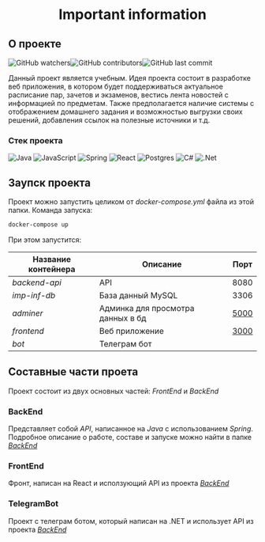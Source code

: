 # **<p align="center">Important information</p>**

## О проекте

<img alt="GitHub watchers" src="https://img.shields.io/github/watchers/MJSasha/important-information?style=social"><img alt="GitHub contributors" src="https://img.shields.io/github/contributors/MJSasha/important-information"><img alt="GitHub last commit" src="https://img.shields.io/github/last-commit/MJSasha/important-information">

Данный проект является учебным. Идея проекта состоит в разработке веб приложения, в котором будет поддерживаться актуальное расписание пар, зачетов и экзаменов, вестись лента новостей с информацией по предметам. Также предполагается наличие системы с отображением домашнего задания и возможностью выгрузки своих решений, добавления ссылок на полезные источники и т.д.

### Стек проекта

![Java](https://img.shields.io/badge/java-%23ED8B00.svg?style=for-the-badge&logo=java&logoColor=white)
![JavaScript](https://img.shields.io/badge/javascript-%23323330.svg?style=for-the-badge&logo=javascript&logoColor=%23F7DF1E)
![Spring](https://img.shields.io/badge/spring-%236DB33F.svg?style=for-the-badge&logo=spring&logoColor=white)
![React](https://img.shields.io/badge/react-%2320232a.svg?style=for-the-badge&logo=react&logoColor=%2361DAFB)
![Postgres](https://img.shields.io/badge/postgres-%23316192.svg?style=for-the-badge&logo=postgresql&logoColor=white)
![C#](https://img.shields.io/badge/c%23-%23239120.svg?style=for-the-badge&logo=c-sharp&logoColor=white)
![.Net](https://img.shields.io/badge/.NET-5C2D91?style=for-the-badge&logo=.net&logoColor=white)

## Заупск проекта

Проект можно запустить целиком от *docker-compose.yml* файла из этой папки. Команда запуска:

```bash
docker-compose up
```

При этом запустится:

|Название контейнера|Описание|Порт|
|-|-|-|
|*backend-api*|API|8080|
|*imp-inf-db*|База данный MySQL|3306|
|*adminer*|Админка для просмотра данных в бд|[5000](http://localhost:5000)|
|*frontend*|Веб приложение|[3000](http://localhost:3000)|
|*bot*|Телеграм бот||

## Составные части проета

Проект состоит из двух основных частей: *FrontEnd* и *BackEnd*

### BackEnd

Представляет собой *API*, написанное на *Java* с использованием *Spring*. Подробное описание о работе, составе и запуске можно найти в папке [*BackEnd*](https://github.com/MJSasha/important-information/tree/main/BackEnd)

### FrontEnd

Фронт, написан на React и исползующий API из проекта [*BackEnd*](https://github.com/MJSasha/important-information/tree/main/BackEnd)

### TelegramBot

Проект с телеграм ботом, который написан на .NET и использует API из проекта [*BackEnd*](https://github.com/MJSasha/important-information/tree/main/BackEnd)

